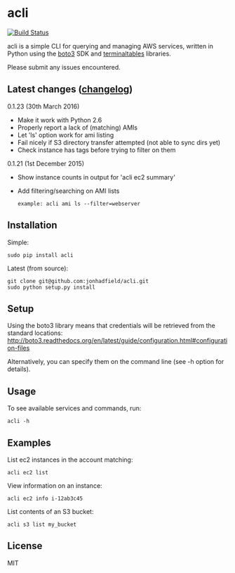 acli
========

[![Build Status](https://travis-ci.org/jonhadfield/acli.svg?branch=master)](https://travis-ci.org/jonhadfield/acli)

acli is a simple CLI for querying and managing AWS services, written in Python using the [boto3](http://aws.amazon.com/sdk-for-python/ "boto3") SDK and [terminaltables](https://github.com/Robpol86/terminaltables "terminal tables") libraries.

Please submit any issues encountered.

Latest changes ([changelog](https://github.com/jonhadfield/acli/blob/master/CHANGELOG.md "Changelog"))
------------

0.1.23 (30th March 2016)

- Make it work with Python 2.6
- Properly report a lack of (matching) AMIs
- Let 'ls' option work for ami listing
- Fail nicely if S3 directory transfer attempted (not able to sync dirs yet)
- Check instance has tags before trying to filter on them


0.1.21 (1st December 2015)

- Show instance counts in output for 'acli ec2 summary'
- Add filtering/searching on AMI lists

    `example: acli ami ls --filter=webserver`


Installation
------------
Simple:

    sudo pip install acli

Latest (from source):

    git clone git@github.com:jonhadfield/acli.git
    sudo python setup.py install

Setup
-----

Using the boto3 library means that credentials will be retrieved from the standard locations: http://boto3.readthedocs.org/en/latest/guide/configuration.html#configuration-files

Alternatively, you can specify them on the command line (see -h option for details).


Usage
-----
To see available services and commands, run:

    acli -h


Examples
--------
List ec2 instances in the account matching:

    acli ec2 list

View information on an instance:

    acli ec2 info i-12ab3c45

List contents of an S3 bucket:

    acli s3 list my_bucket

License
-------
MIT
